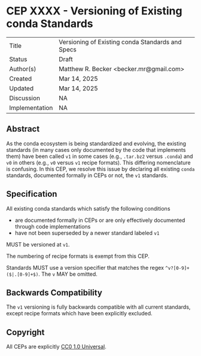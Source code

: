 # CEP XXXX - Versioning of Existing conda Standards

<table>
<tr><td> Title </td><td> Versioning of Existing conda Standards and Specs
<tr><td> Status </td><td> Draft  </td></tr>
<tr><td> Author(s) </td><td> Matthew R. Becker &lt;becker.mr@gmail.com&gt;</td></tr>
<tr><td> Created </td><td> Mar 14, 2025</td></tr>
<tr><td> Updated </td><td> Mar 14, 2025</td></tr>
<tr><td> Discussion </td><td> NA </td></tr>
<tr><td> Implementation </td><td> NA </td></tr>
</table>

## Abstract

As the conda ecosystem is being standardized and evolving, the existing standards
(in many cases only documented by the code that implements them) have been called
`v1` in some cases (e.g., `.tar.bz2` versus `.conda`) and `v0` in others (e.g., `v0` versus `v1` recipe formats).
This differing nomenclature is confusing. In this CEP, we resolve this issue by declaring all existing `conda`
standards, documented formally in CEPs or not, the `v1` standards.

## Specification

All existing conda standards which satisfy the following conditions

- are documented formally in CEPs or are only effectively documented through code implementations
- have not been superseded by a newer standard labeled `v1`

MUST be versioned at `v1`.

The numbering of recipe formats is exempt from this CEP.

Standards MUST use a version specifier that matches the regex `^v?[0-9]+($|.[0-9]+$)`. The `v` MAY be omitted.


## Backwards Compatibility

The `v1` versioning is fully backwards compatible with all current standards, except recipe formats which have been explicitly excluded.

## Copyright

All CEPs are explicitly [CC0 1.0 Universal](https://creativecommons.org/publicdomain/zero/1.0/).

